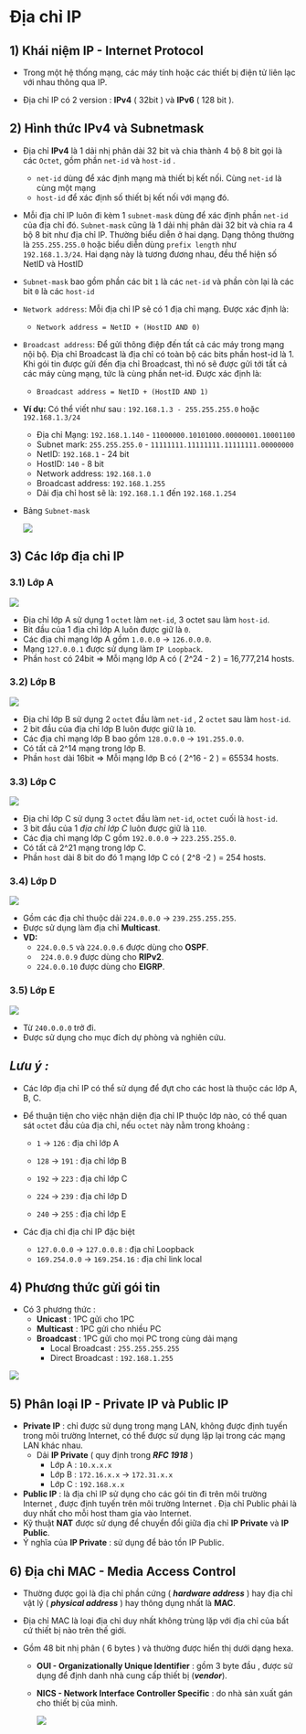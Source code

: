 # Địa chỉ IP

## **1) Khái niệm IP - Internet Protocol**

- Trong một hệ thống mạng, các máy tính hoặc các thiết bị điện tử liên lạc với nhau thông qua IP.

- Địa chỉ IP có 2 version : **IPv4** ( 32bit ) và **IPv6** ( 128 bit ).

## **2) Hình thức IPv4 và Subnetmask**

- Địa chỉ **IPv4** là 1 dải nhị phân dài 32 bit và chia thành 4 bộ 8 bit gọi là các `Octet`, gồm phần `net-id` và `host-id` .

  - `net-id` dùng để xác định mạng mà thiết bị kết nối. Cùng `net-id` là cùng một mạng
  - `host-id` để xác định số thiết bị kết nối với mạng đó.

- Mỗi địa chỉ IP luôn đi kèm 1 `subnet-mask` dùng để xác định phần `net-id` của địa chỉ đó. `Subnet-mask` cũng là 1 dải nhị phân dài 32 bit và chia ra 4 bộ 8 bit như địa chỉ IP. Thường biểu diễn ở hai dạng. Dạng thông thường là `255.255.255.0` hoặc biểu diễn dùng `prefix length` như `192.168.1.3/24`. Hai dạng này là tương đương nhau, đều thể hiện số NetID và HostID
- `Subnet-mask` bao gồm phần các bit `1` là các `net-id` và phần còn lại là các bit `0` là các `host-id`
- `Network address`: Mỗi địa chỉ IP sẽ có 1 địa chỉ mạng. Được xác định là:
  - `Network address = NetID + (HostID AND 0)`
- `Broadcast address`: Để gửi thông điệp đến tất cả các máy trong mạng nội bộ. Địa chỉ Broadcast là địa chỉ có toàn bộ các bits phần host-id là 1. Khi gói tin được gửi đến địa chỉ Broadcast, thì nó sẽ được gửi tới tất cả các máy cùng mạng, tức là cùng phần net-id. Được xác định là:

  - `Broadcast address = NetID + (HostID AND 1)`

- **Ví dụ:** Có thể viết như sau : `192.168.1.3 - 255.255.255.0` hoặc `192.168.1.3/24`

  - Địa chỉ Mạng: `192.168.1.140` - `11000000.10101000.00000001.10001100`
  - Subnet mark: `255.255.255.0` - `11111111.11111111.11111111.00000000`
  - NetID: `192.168.1` - 24 bit
  - HostID: `140` - 8 bit
  - Network address: `192.168.1.0`
  - Broadcast address: `192.168.1.255`
  - Dải địa chỉ host sẽ là: `192.168.1.1` đến `192.168.1.254`

- Bảng `Subnet-mask`

    <img src=https://i.imgur.com/CqZ9MXz.png>

## **3) Các lớp địa chỉ IP**

### **3.1) Lớp A**

<img src=https://i.imgur.com/vPKEvtx.png>

- Địa chỉ lớp A sử dụng 1 `octet` làm `net-id`, 3 octet sau làm `host-id`.
- Bit đầu của 1 địa chỉ lớp A luôn được giữ là `0`.
- Các địa chỉ mạng lớp A gồm `1.0.0.0` -> `126.0.0.0`.
- Mạng `127.0.0.1` được sử dụng làm `IP Loopback`.
- Phần `host` có 24bit => Mỗi mạng lớp A có ( 2^24 - 2 ) = 16,777,214 hosts.

### **3.2) Lớp B**

<img src=https://i.imgur.com/gee8EMQ.png>

- Địa chỉ lớp B sử dụng 2 `octet` đầu làm `net-id` , 2 `octet` sau làm `host-id`.
- 2 bit đầu của địa chỉ lớp B luôn được giữ là `10`.
- Các địa chỉ mạng lớp B bao gồm `128.0.0.0` -> `191.255.0.0`.
- Có tất cả 2^14 mạng trong lớp B.
- Phần `host` dài 16bit => Mỗi mạng lớp B có ( 2^16 - 2 ) = 65534 hosts.

### **3.3) Lớp C**

<img src=https://i.imgur.com/2BK8JVu.png>

- Địa chỉ lớp C sử dụng 3 `octet` đầu làm `net-id`, `octet` cuối là `host-id`.
- 3 bit đầu của 1 _địa chỉ lớp C_ luôn được giữ là `110`.
- Các địa chỉ mạng lớp C gồm `192.0.0.0` -> `223.255.255.0`.
- Có tất cả 2^21 mạng trong lớp C.
- Phần `host` dài 8 bit do đó 1 mạng lớp C có ( 2^8 -2 ) = 254 hosts.

### **3.4) Lớp D**

<img src=https://i.imgur.com/0i3LisH.png>

- Gồm các địa chỉ thuộc dải `224.0.0.0` -> `239.255.255.255`.
- Được sử dụng làm địa chỉ **Multicast**.
- **VD:**
  - `224.0.0.5` và `224.0.0.6` được dùng cho **OSPF**.
  - ` 224.0.0.9` được dùng cho **RIPv2**.
  - `224.0.0.10` được dùng cho **EIGRP**.

### **3.5) Lớp E**

<img src=https://i.imgur.com/JI3duN5.png>

- Từ `240.0.0.0` trở đi.
- Được sử dụng cho mục đích dự phòng và nghiên cứu.

## **_Lưu ý :_**

- Các lớp địa chỉ IP có thể sử dụng để đựt cho các host là thuộc các lớp A, B, C.
- Để thuận tiện cho việc nhận diện địa chỉ IP thuộc lớp nào, có thể quan sát `octet` đầu của địa chỉ, nếu `octet` này nằm trong khoảng :

  - `1` -> `126` : địa chỉ lớp A

  - `128` -> `191` : địa chỉ lớp B
  - `192` -> `223` : địa chỉ lớp C
  - `224` -> `239` : địa chỉ lớp D
  - `240` -> `255` : địa chỉ lớp E

- Các địa chỉ địa chỉ IP đặc biệt
  - `127.0.0.0` -> `127.0.0.8` : địa chỉ Loopback
  - `169.254.0.0` -> `169.254.16` : địa chỉ link local

## **4) Phương thức gửi gói tin**

- Có 3 phương thức :
  - **Unicast** : 1PC gửi cho 1PC
  - **Multicast** : 1PC gửi cho nhiều PC
  - **Broadcast** : 1PC gửi cho mọi PC trong cùng dải mạng
    - Local Broadcast : `255.255.255.255`
    - Direct Broadcast : `192.168.1.255`

<img src=https://i.imgur.com/hMeh8iy.png>

## **5) Phân loại IP - Private IP và Public IP**

- **Private IP** : chỉ được sử dụng trong mạng LAN, không được định tuyến trong môi trường Internet, có thể được sử dụng lặp lại trong các mạng LAN khác nhau.
  - Dải **IP Private** ( quy định trong **_RFC 1918_** )
    - Lớp A : `10.x.x.x`
    - Lớp B : `172.16.x.x` -> `172.31.x.x`
    - Lớp C : `192.168.x.x`
- **Public IP** : là địa chỉ IP sử dụng cho các gói tin đi trên môi trường Internet , được định tuyến trên môi trường Internet . Địa chỉ Public phải là duy nhất cho mỗi host tham gia vào Internet.
- Kỹ thuật **NAT** được sử dụng để chuyển đổi giữa địa chỉ **IP Private** và **IP Public**.
- Ý nghĩa của **IP Private** : sử dụng để bảo tồn IP Public.

## **6) Địa chỉ MAC - Media Access Control**

- Thường được gọi là địa chỉ phần cứng ( **_hardware address_** ) hay địa chỉ vật lý ( **_physical address_** ) hay thông dụng nhất là **MAC**.
- Địa chỉ MAC là loại địa chỉ duy nhất không trùng lặp với địa chỉ của bất cứ thiết bị nào trên thế giới.
- Gồm 48 bit nhị phân ( 6 bytes ) và thường được hiển thị dưới dạng hexa.

  - **OUI - Organizationally Unique Identifier** : gồm 3 byte đầu , được sử dụng để định danh nhà cung cấp thiết bị (**_vendor_**).
  - **NICS - Network Interface Controller Specific** : do nhà sản xuất gán cho thiết bị của mình.

      <img src=https://i.imgur.com/nSwRyYu.jpg>
